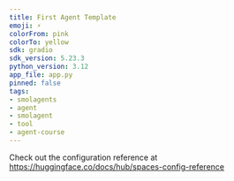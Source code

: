 ```yaml
---
title: First Agent Template
emoji: ⚡
colorFrom: pink
colorTo: yellow
sdk: gradio
sdk_version: 5.23.3
python_version: 3.12
app_file: app.py
pinned: false
tags:
- smolagents
- agent
- smolagent
- tool
- agent-course
---
```


Check out the configuration reference at https://huggingface.co/docs/hub/spaces-config-reference
